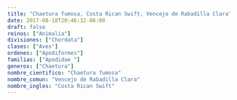 ```yaml
---
title: "Chaetura fumosa, Costa Rican Swift, Vencejo de Rabadilla Clara"
date: 2017-08-18T20:46:32-06:00
draft: false
reinos: ["Animalia"]
divisiones: ["Chordata"]
clases: ["Aves"]
ordenes: ["Apodiformes"]
familias: ["Apodidae "]
generos: ["Chaetura"]
nombre_cientifico: "Chaetura fumosa"
nombre_comun: "Vencejo de Rabadilla Clara"
nombre_ingles: "Costa Rican Swift"
---
```

